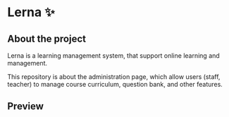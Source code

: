 # Lerna ✨

## About the project

Lerna is a learning management system, that support online learning and management.

This repository is about the administration page, which allow users (staff, teacher) to manage course curriculum, question bank, and other features.





## Preview

